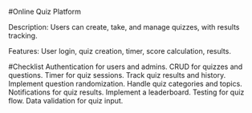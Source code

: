 #Online Quiz Platform

Description: Users can create, take, and manage quizzes, with results tracking. 


Features: User login, quiz creation, timer, score calculation, results. 

#Checklist
Authentication for users and admins. 
CRUD for quizzes and questions. 
Timer for quiz sessions. 
Track quiz results and history. 
Implement question randomization. 
Handle quiz categories and topics. 
Notifications for quiz results. 
Implement a leaderboard. 
Testing for quiz flow. 
Data validation for quiz input. 